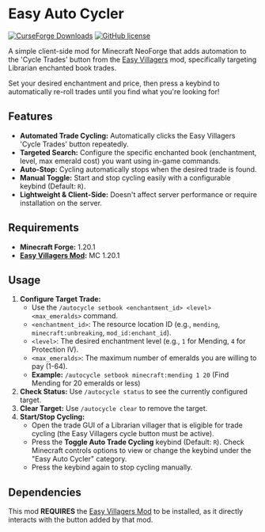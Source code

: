 # Easy Auto Cycler
[![CurseForge Downloads](https://cf.way2muchnoise.eu/full_1242344_downloads.svg?badge_style=flat)](https://curseforge.com/minecraft/mc-mods/easy-auto-cycler)
[![GitHub license](https://img.shields.io/github/license/Uncraftbar/Easy-Auto-Cycler-1.20.1-Forge)](LICENSE)

A simple client-side mod for Minecraft NeoForge that adds automation to the 'Cycle Trades' button from the [Easy Villagers](https://www.curseforge.com/minecraft/mc-mods/easy-villagers) mod, specifically targeting Librarian enchanted book trades.

Set your desired enchantment and price, then press a keybind to automatically re-roll trades until you find what you're looking for!

## Features

*   **Automated Trade Cycling:** Automatically clicks the Easy Villagers 'Cycle Trades' button repeatedly.
*   **Targeted Search:** Configure the specific enchanted book (enchantment, level, max emerald cost) you want using in-game commands.
*   **Auto-Stop:** Cycling automatically stops when the desired trade is found.
*   **Manual Toggle:** Start and stop cycling easily with a configurable keybind (Default: `R`).
*   **Lightweight & Client-Side:** Doesn't affect server performance or require installation on the server.

## Requirements

*   **Minecraft Forge:** 1.20.1
*   **[Easy Villagers Mod](https://www.curseforge.com/minecraft/mc-mods/easy-villagers):** MC 1.20.1


## Usage

1.  **Configure Target Trade:**
    *   Use the `/autocycle setbook <enchantment_id> <level> <max_emeralds>` command.
    *   `<enchantment_id>`: The resource location ID (e.g., `mending`, `minecraft:unbreaking`, `mod_id:enchant_id`).
    *   `<level>`: The desired enchantment level (e.g., `1` for Mending, `4` for Protection IV).
    *   `<max_emeralds>`: The maximum number of emeralds you are willing to pay (1-64).
    *   **Example:** `/autocycle setbook minecraft:mending 1 20` (Find Mending for 20 emeralds or less)
2.  **Check Status:** Use `/autocycle status` to see the currently configured target.
3.  **Clear Target:** Use `/autocycle clear` to remove the target.
4.  **Start/Stop Cycling:**
    *   Open the trade GUI of a Librarian villager that is eligible for trade cycling (the Easy Villagers cycle button must be active).
    *   Press the **Toggle Auto Trade Cycling** keybind (Default: `R`). Check Minecraft controls options to view or change the keybind under the "Easy Auto Cycler" category.
    *   Press the keybind again to stop cycling manually.

## Dependencies

This mod **REQUIRES** the [Easy Villagers Mod](https://www.curseforge.com/minecraft/mc-mods/easy-villagers) to be installed, as it directly interacts with the button added by that mod.
